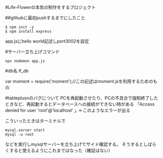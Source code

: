 #Life-Flowerの本気の制作をするプロジェクト

##githubに最初pushするまでにしたこと

```
$ npm init -y
$ npm install express
```

app.jsにhello world記述しport3002を設定

#サーバー立ち上げコマンド
```
npx nodemon app.js
```

#db名
lf_db

var moment = require('moment');//この記述はmoment.jsを利用するためのもの

#tableplusnのバグについて
PCを再起動させたり、PCの不具合で強制終了したときなど、再起動するとデータベースへの接続ができない時がある
「Access denied for user 'root'@'localhost' 」←このようなエラーが出る

こういったときはターミナルで

```
mysql.server start
mysql -u root
```
などを実行しmysqlサーバーを立ち上げてサイド確認する。
そうするとしばらくすると使えるようにこれまではなった（確証はない）
